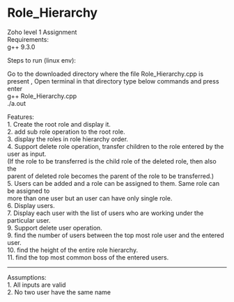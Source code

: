 # Role_Hierarchy
Zoho level 1 Assignment    
Requirements:    
g++ 9.3.0  

Steps to run (linux env):      

Go to the downloaded directory where the file Role_Hierarchy.cpp is present , Open terminal in that directory type below commands and press enter       
g++ Role_Hierarchy.cpp   
./a.out   
        

Features:      
    1. Create the root role and display it.  
    2. add sub role operation to the root role.  
    3. display the roles in role hierarchy order.    
    4. Support delete role operation, transfer children to the role entered by the user as input.  
       (If the role to be transferred is the child role of the deleted role, then also the        
        parent of deleted role becomes the parent of the role to be transferred.)       
    5. Users can be added and a role can be assigned to them. Same role can be assigned to         
       more than one user but an user can have only single role.  
    6. Display users.     
    7. Display each user with the list of users who are working under the particular user.                 
    9. Support delete user operation.        
    9. find the number of users between the top most role user and the entered user.        
    10. find the height of the entire role hierarchy.      
    11. find the top most common boss of the entered users.     

-----------------
Assumptions:  
    1. All inputs are valid  
    2. No two user have the same name     
